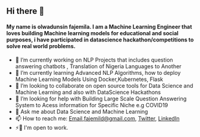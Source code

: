 ## Hi there 👋
#### My name is olwadunsin fajemila. I am a Machine Learning Engineer that loves building Machine learning models for educational and social purposes, i have participated in datascience hackathon/competitions to solve real world problems.
- 🔭 I’m currently working on NLP Projects that includes question answering chatbots , Translation of Nigeria Languages to Another
- 🌱 I’m currently learning Advanced NLP Algorithms, how to deploy Machine Learning Models Using Docker,Kubernetes, Flask
- 👯 I’m looking to collaborate on open source tools for Data Science and Machine Learning and also with DataScience Hackathons
- 🤔 I’m looking for help with Building Large Scale Question Answering System to Acess information for Specific Niche e.g COVID19
- 💬 Ask me about Data Science and Machine Learning
- 📫 How to reach me: [Email](fajemild@gmail.com),<a href='fajemild@gmail.com'>fajemild@gmail.com</a>, [Twitter](https://twitter.com/dfajemila), [LinkedIn](https://www.linkedin.com/in/fajemila-oluwadunsin-36332a18a/) 
- ⚡💬 I'm open to work.
